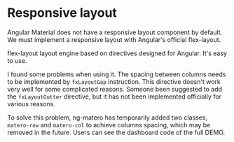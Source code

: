 # Responsive layout

Angular Material does not have a responsive layout component by default. We must implement a responsive layout with Angular's official flex-layout.

flex-layout layout engine based on directives designed for Angular. It's easy to use.

I found some problems when using it. The spacing between columns needs to be implemented by `fxLayoutGap` instruction. This directive doesn't work very well for some complicated reasons. Someone been suggested to add the `fxLayoutGutter` directive, but it has not been implemented officially for various reasons.

To solve this problem, ng-matero has temporarily added two classes, `matero-row` and `matero-col` to achieve columns spacing, which may be removed in the future. Users can see the dashboard code of the full DEMO.